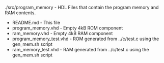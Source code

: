 ./src/program_memory - HDL Files that contain the program memory and RAM contents.

- README.md - This file
- program_memory.vhd - Empty 4kB ROM component
- ram_memory.vhd - Empty 4kB RAM component
- program_memory_test.vhd - ROM generated from ../c/test.c using the gen_mem.sh script
- ram_memory_test.vhd - RAM generated from ../c/test.c using the gen_mem.sh script
